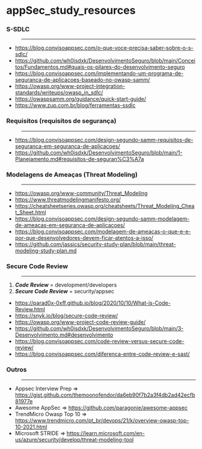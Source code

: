 # appSec_study_resources


### S-SDLC
>___

* https://blog.convisoappsec.com/o-que-voce-precisa-saber-sobre-o-s-sdlc/
* https://github.com/wh0isdxk/DesenvolvimentoSeguro/blob/main/Conceitos/Fundamentos.md#quais-os-pilares-do-desenvolvimento-seguro
* https://blog.convisoappsec.com/implementando-um-programa-de-seguranca-de-aplicacoes-baseado-no-owasp-samm/
* https://owasp.org/www-project-integration-standards/writeups/owasp_in_sdlc/
* https://owaspsamm.org/guidance/quick-start-guide/
* https://www.zup.com.br/blog/ferramentas-ssdlc


### Requisitos (requisitos de segurança)
>___

* https://blog.convisoappsec.com/design-segundo-samm-requisitos-de-seguranca-em-seguranca-de-aplicacoes/
* https://github.com/wh0isdxk/DesenvolvimentoSeguro/blob/main/1-Planejamento.md#requisitos-de-seguran%C3%A7a

### Modelagens de Ameaças (Threat Modeling)
>___

* https://owasp.org/www-community/Threat_Modeling
* https://www.threatmodelingmanifesto.org/
* https://cheatsheetseries.owasp.org/cheatsheets/Threat_Modeling_Cheat_Sheet.html
* https://blog.convisoappsec.com/design-segundo-samm-modelagem-de-ameacas-em-seguranca-de-aplicacoes/
* https://blog.convisoappsec.com/modelagem-de-ameacas-o-que-e-e-por-que-desenvolvedores-devem-ficar-atentos-a-isso/
* https://github.com/jassics/security-study-plan/blob/main/threat-modeling-study-plan.md

### Secure Code Review
>___
1. _**Code Review**_ = development/developers
2. _**Secure Code Review**_ = security/appsec

* https://parad0x-0xff.github.io/blog/2020/10/10/What-is-Code-Review.html
* https://snyk.io/blog/secure-code-review/
* https://owasp.org/www-project-code-review-guide/
* https://github.com/wh0isdxk/DesenvolvimentoSeguro/blob/main/3-Desenvolvimento.md#desenvolvimento
* https://blog.convisoappsec.com/code-review-versus-secure-code-review/
* https://blog.convisoappsec.com/diferenca-entre-code-review-e-sast/

### Outros
>___

* Appsec Interview Prep => https://gist.github.com/themoonofendor/da6eb90f7b2a3f4db2ad42ecfb81977e
* Awesome AppSec => https://github.com/paragonie/awesome-appsec
* TrendMicro Owasp Top 10 => https://www.trendmicro.com/pt_br/devops/21/k/overview-owasp-top-10-2021.html
* Microsoft STRIDE => https://learn.microsoft.com/en-us/azure/security/develop/threat-modeling-tool
